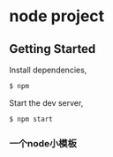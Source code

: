 # node project

## Getting Started

Install dependencies,

```bash
$ npm
```

Start the dev server,

```bash
$ npm start
```

### 一个node小模板
``` 特色 学习 node 和 webSocket 用法的可以参考一下
